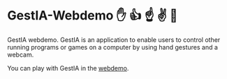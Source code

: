 # GestIA-Webdemo ✋ 👍 ☝️  ✌️ 👊 
GestIA webdemo. GestIA is an application to enable users to control other running programs or games on a computer by using hand gestures and a webcam.

You can play with GestIA in the [webdemo](https://arturacu.github.io/GestIA-Webdemo/). 
